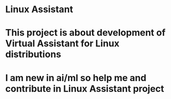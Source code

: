 # Linux Assistant

# This project is about development of Virtual Assistant for Linux distributions
# I am new in ai/ml so help me and contribute in Linux Assistant project

